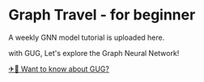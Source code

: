 # Graph Travel - for beginner

A weekly GNN model tutorial is uploaded here.

with GUG, Let's explore the Graph Neural Network!

[✈🎫 Want to know about GUG?](https://www.graphusergroup.com/)

